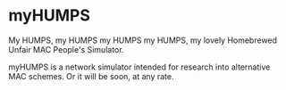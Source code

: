 myHUMPS
=======

My HUMPS, my HUMPS my HUMPS my HUMPS, my lovely Homebrewed Unfair MAC People's Simulator.


myHUMPS is a network simulator intended for research into alternative MAC schemes. Or it will be soon, at any rate.
